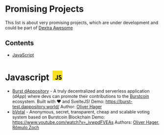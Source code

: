 # Promising Projects

This list is about very promising projects, which are under development and could be part of [Dextra Awesome](./README.md)


## Contents

 - [JavaScript](#javascript-)
 
  
<h1>Javascript <img style="margin: 4px 0 0 4px" height="32" src="media/javascript.svg" alt="Javascript Logo"/></h1>

 - [Burst dAppository](https://github.com/ohager/burst-dappository) - A truly decentralized and serverless application (_dApp_) where devs can promote their contributions to the [Burstcoin](https://www.burst-coin.org/) ecosystem. Built with ❤️ and SvelteJS! 
 Demo: https://burst-test.dappository.world/ 
 Author: [Oliver Hager](https://github.com/ohager)
- [bVotal](https://github.com/Burst-Busters/bVotal) - Anonymous, secret, transparent, cheap and scalable voting system based on Burstcoin Blockchain 
 Demo: https://www.youtube.com/watch?v=_ivwpdFVEAs
 Authors: [Oliver Hager](https://github.com/ohager), [Rômulo Zoch](https://github.com/romuloctba)
